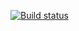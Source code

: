 [![Build status](https://ci.appveyor.com/api/projects/status/252m752e7dps3u01?svg=true)](https://ci.appveyor.com/project/dbelinsky/testing)